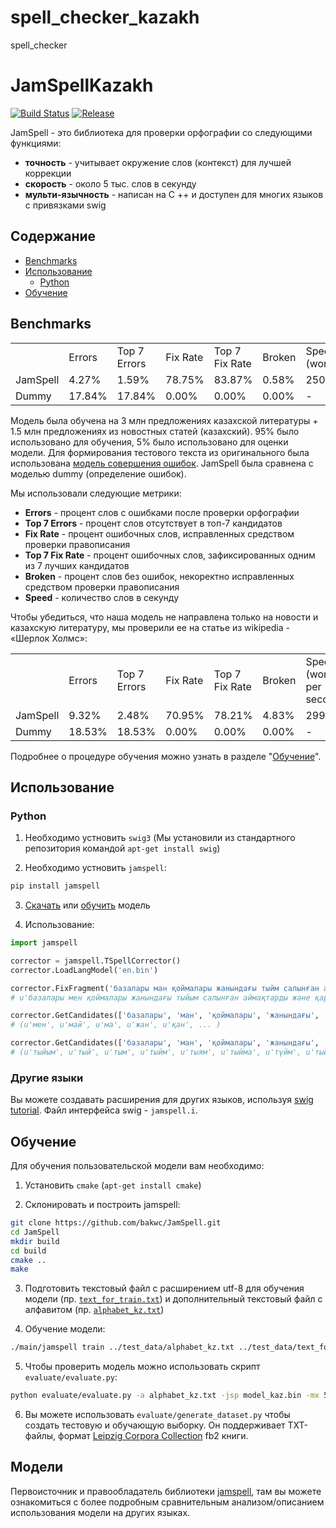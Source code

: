 # spell_checker_kazakh
spell_checker
# JamSpellKazakh

[![Build Status][travis-image]][travis] [![Release][release-image]][releases]

[travis-image]: https://travis-ci.org/bakwc/JamSpell.svg?branch=master
[travis]: https://travis-ci.org/bakwc/JamSpell

[release-image]: https://img.shields.io/badge/release-0.0.11-blue.svg?style=flat
[releases]: https://github.com/bakwc/JamSpell/releases

JamSpell - это библиотека для проверки орфографии со следующими функциями:

- **точность** - учитывает окружение слов (контекст) для лучшей коррекции
- **скорость** - около 5 тыс. слов в секунду
- **мульти-язычность** - написан на C ++ и доступен для многих языков с привязками swig

## Содержание
- [Benchmarks](#benchmarks)
- [Использование](#Использование)
  - [Python](#python)
- [Обучение](#обучение)

## Benchmarks

<table>
  <tr>
    <td></td>
    <td>Errors</td>
    <td>Top 7 Errors</td>
    <td>Fix Rate</td>
    <td>Top 7 Fix Rate</td>
    <td>Broken</td>
    <td>Speed<br>
(words/second)</td>
  </tr>
  <tr>
    <td>JamSpell</td>
    <td>4.27%</td>
    <td>1.59%</td>
    <td>78.75%</td>
    <td>83.87%</td>
    <td>0.58%</td>
    <td>250474</td>
  </tr>
  <tr>
    <td>Dummy</td>
    <td>17.84%</td>
    <td>17.84%</td>
    <td>0.00%</td>
    <td>0.00%</td>
    <td>0.00%</td>
    <td>-</td>
  </tr>
</table>

Модель была обучена на 3 млн предложениях казахской литературы + 1.5 млн предложениях из новостных статей (казахский). 95% было использовано для обучения, 5% было использовано для оценки модели. Для формирования тестового текста из оригинального была использована [модель совершения ошибок](https://github.com/bakwc/JamSpell/blob/master/evaluate/typo_model.py). JamSpell была сравнена с моделью dummy (определение ошибок).

Мы использовали следующие метрики:
- **Errors** - процент слов с ошибками после проверки орфографии
- **Top 7 Errors** - процент слов отсутствует в топ-7 кандидатов
- **Fix Rate** - процент ошибочных слов, исправленных средством проверки правописания
- **Top 7 Fix Rate** - процент ошибочных слов, зафиксированных одним из 7 лучших кандидатов
- **Broken** - процент слов без ошибок, некоректно исправленных средством проверки правописания
- **Speed** - количество слов в секунду

Чтобы убедиться, что наша модель не направлена только на новости и казахскую литературу, мы проверили ее на статье из wikipedia - «Шерлок Холмс»:

<table>
  <tr>
    <td></td>
    <td>Errors</td>
    <td>Top 7 Errors</td>
    <td>Fix Rate</td>
    <td>Top 7 Fix Rate</td>
    <td>Broken</td>
    <td>Speed
(words per second)</td>
  </tr>
  <tr>
    <td>JamSpell</td>
    <td>9.32%</td>
    <td>2.48%</td>
    <td>70.95%</td>
    <td>78.21%</td>
    <td>4.83%</td>
    <td>2994</td>
  </tr>
  <tr>
    <td>Dummy</td>
    <td>18.53%</td>
    <td>18.53%</td>
    <td>0.00%</td>
    <td>0.00%</td>
    <td>0.00%</td>
    <td>-</td>
  </tr>
</table>

Подробнее о процедуре обучения можно узнать в разделе "[Обучение](#обучение)".

## Использование
### Python
1. Необходимо устновить ```swig3``` (Мы установили из стандартного репозитория командой ```apt-get install swig```)

2. Необходимо устновить ```jamspell```:
```bash
pip install jamspell
```
3. [Скачать](#download-models) или [обучить](#обучение) модель

4. Использование:

```python
import jamspell

corrector = jamspell.TSpellCorrector()
corrector.LoadLangModel('en.bin')

corrector.FixFragment('базалары ман қоймалары жанындағы тыйм салынған аймақтрды жәе қарулы күштердвің')
# u'базалары мен қоймалары жанындағы тыйым салынған аймақтарды және қарулы күштердің'

corrector.GetCandidates(['базалары', 'ман', 'қоймалары', 'жанындағы', 'тыйм', 'салынған', 'аймақтрды', 'жәе', 'қарулы', 'күштердвің'], 1)
# (u'мен', u'май', u'ма', u'жан', u'қан', ... )

corrector.GetCandidates(['базалары', 'ман', 'қоймалары', 'жанындағы', 'тыйм', 'салынған', 'аймақтрды', 'жәе', 'қарулы', 'күштердвің'], 4)
# (u'тыйым', u'тый', u'тым', u'тыйм', u'тыям', u'тыйма', u'түйм', u'тыйу', ...)
```

### Другие языки
Вы можете создавать расширения для других языков, используя [swig tutorial](http://www.swig.org/tutorial.html). Файл интерфейса swig - `jamspell.i`. 

## Обучение
Для обучения пользовательской модели вам необходимо:

1. Установить ```cmake``` (```apt-get install cmake```)

2. Склонировать и построить jamspell:
```bash
git clone https://github.com/bakwc/JamSpell.git
cd JamSpell
mkdir build
cd build
cmake ..
make
```

3. Подготовить текстовый файл с расширением utf-8 для обучения модели (пр. [```text_for_train.txt```](https://github.com/bakwc/JamSpell/blob/master/test_data/sherlockholmes.txt)) и дополнительный текстовый файл с алфавитом (пр. [```alphabet_kz.txt```](https://github.com/bakwc/JamSpell/blob/master/test_data/alphabet_en.txt))

4. Обучение модели:
```bash
./main/jamspell train ../test_data/alphabet_kz.txt ../test_data/text_for_train.txt model_kaz.bin
```
5. Чтобы проверить модель можно использовать скрипт ```evaluate/evaluate.py```:
```bash
python evaluate/evaluate.py -a alphabet_kz.txt -jsp model_kaz.bin -mx 50000 test_data.txt
```
6. Вы можете использовать ```evaluate/generate_dataset.py``` чтобы создать тестовую и обучающую выборку. Он поддерживает TXT-файлы, формат [Leipzig Corpora Collection](http://wortschatz.uni-leipzig.de/en/download/) fb2 книги.

## Модели
Первоисточник и правообладатель библиотеки [jamspell](https://github.com/bakwc/JamSpell), там вы можете ознакомиться с более подробным сравнительным анализом/описанием использования модели на других языках.

